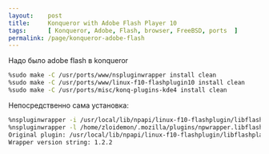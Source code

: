 ```yaml
---
layout:    post
title:     Konqueror with Adobe Flash Player 10
tags:      [ Konqueror, Adobe, Flash, browser, FreeBSD, ports  ]
permalink: /page/konqueror-adobe-flash 
---
```


Надо было adobe flash в konqueror

```bash
%sudo make -C /usr/ports/www/nspluginwrapper install clean
%sudo make -C /usr/ports/www/linux-f10-flashplugin10 install clean
%sudo make -C /usr/ports/misc/konq-plugins-kde4 install clean
```

Непосредственно сама установка:

```bash
%nspluginwrapper -i /usr/local/lib/npapi/linux-f10-flashplugin/libflashplayer.so
%nspluginwrapper -l /home/zloidemon/.mozilla/plugins/npwrapper.libflashplayer.so
Original plugin: /usr/local/lib/npapi/linux-f10-flashplugin/libflashplayer.so
Wrapper version string: 1.2.2
```
